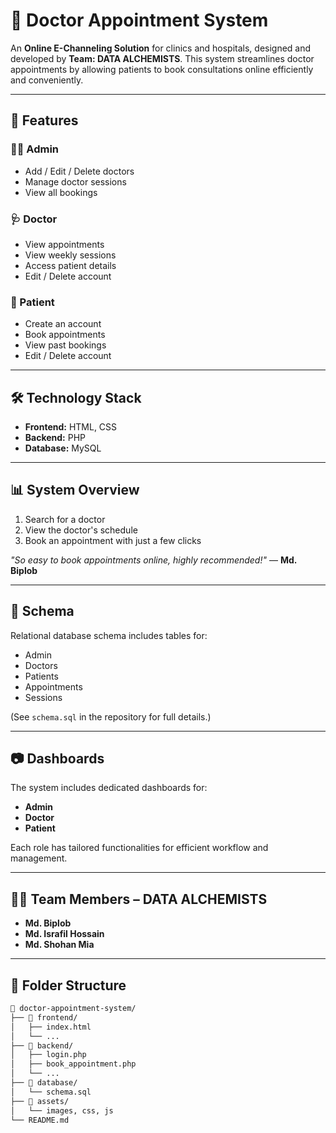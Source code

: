 # 🏥 Doctor Appointment System

An **Online E-Channeling Solution** for clinics and hospitals, designed and developed by **Team: DATA ALCHEMISTS**. This system streamlines doctor appointments by allowing patients to book consultations online efficiently and conveniently.

---

## 🚀 Features

### 👨‍💼 Admin
- Add / Edit / Delete doctors
- Manage doctor sessions
- View all bookings

### 🩺 Doctor
- View appointments
- View weekly sessions
- Access patient details
- Edit / Delete account

### 👤 Patient
- Create an account
- Book appointments
- View past bookings
- Edit / Delete account

---

## 🛠️ Technology Stack

- **Frontend:** HTML, CSS  
- **Backend:** PHP  
- **Database:** MySQL

---

## 📊 System Overview

1. Search for a doctor  
2. View the doctor's schedule  
3. Book an appointment with just a few clicks  

_"So easy to book appointments online, highly recommended!"_ — **Md. Biplob**

---

## 📌 Schema

Relational database schema includes tables for:
- Admin
- Doctors
- Patients
- Appointments
- Sessions

(See `schema.sql` in the repository for full details.)

---

## 📷 Dashboards

The system includes dedicated dashboards for:
- **Admin**
- **Doctor**
- **Patient**

Each role has tailored functionalities for efficient workflow and management.

---

## 👨‍💻 Team Members – DATA ALCHEMISTS

- **Md. Biplob**
- **Md. Israfil Hossain**
- **Md. Shohan Mia**

---

## 📁 Folder Structure

```bash
📁 doctor-appointment-system/
├── 📁 frontend/
│   ├── index.html
│   └── ...
├── 📁 backend/
│   ├── login.php
│   ├── book_appointment.php
│   └── ...
├── 📁 database/
│   └── schema.sql
├── 📁 assets/
│   └── images, css, js
└── README.md
